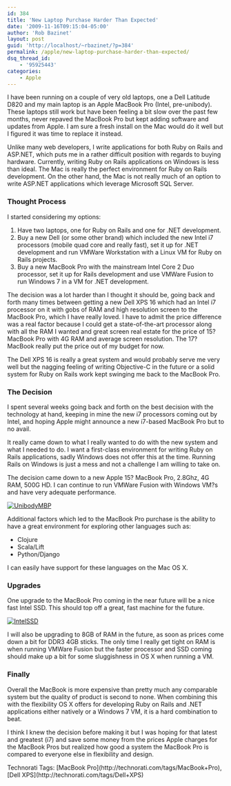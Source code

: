 ```yaml
---
id: 384
title: 'New Laptop Purchase Harder Than Expected'
date: '2009-11-16T09:15:04-05:00'
author: 'Rob Bazinet'
layout: post
guid: 'http://localhost/~rbazinet/?p=384'
permalink: /apple/new-laptop-purchase-harder-than-expected/
dsq_thread_id:
    - '95925443'
categories:
    - Apple
---
```


I have been running on a couple of very old laptops, one a Dell Latitude D820 and my main laptop is an Apple MacBook Pro (Intel, pre-unibody). These laptops still work but have been feeling a bit slow over the past few months, never repaved the MacBook Pro but kept adding software and updates from Apple. I am sure a fresh install on the Mac would do it well but I figured it was time to replace it instead.

Unlike many web developers, I write applications for both Ruby on Rails and ASP.NET, which puts me in a rather difficult position with regards to buying hardware. Currently, writing Ruby on Rails applications on Windows is less than ideal. The Mac is really the perfect environment for Ruby on Rails development. On the other hand, the Mac is not really much of an option to write ASP.NET applications which leverage Microsoft SQL Server.

### Thought Process

I started considering my options:

1. Have two laptops, one for Ruby on Rails and one for .NET development.
2. Buy a new Dell (or some other brand) which included the new Intel i7 processors (mobile quad core and really fast), set it up for .NET development and run VMWare Workstation with a Linux VM for Ruby on Rails projects.
3. Buy a new MacBook Pro with the mainstream Intel Core 2 Duo processor, set it up for Rails development and use VMWare Fusion to run Windows 7 in a VM for .NET development.
 
The decision was a lot harder than I thought it should be, going back and forth many times between getting a new Dell XPS 16 which had an Intel i7 processor on it with gobs of RAM and high resolution screen to the MacBook Pro, which I have really loved. I have to admit the price difference was a real factor because I could get a state-of-the-art processor along with all the RAM I wanted and great screen real estate for the price of 15? MacBook Pro with 4G RAM and average screen resolution. The 17? MacBook really put the price out of my budget for now.

The Dell XPS 16 is really a great system and would probably serve me very well but the nagging feeling of writing Objective-C in the future or a solid system for Ruby on Rails work kept swinging me back to the MacBook Pro.

### The Decision

I spent several weeks going back and forth on the best decision with the technology at hand, keeping in mine the new i7 processors coming out by Intel, and hoping Apple might announce a new i7-based MacBook Pro but to no avail.

It really came down to what I really wanted to do with the new system and what I needed to do. I want a first-class environment for writing Ruby on Rails applications, sadly Windows does not offer this at the time. Running Rails on Windows is just a mess and not a challenge I am willing to take on.

The decision came down to a new Apple 15? MacBook Pro, 2.8Ghz, 4G RAM, 500G HD. I can continue to run VMWare Fusion with Windows VM?s and have very adequate performance.

[![UnibodyMBP](http://accidentaltechnologist.com/files/media/image/WindowsLiveWriter/79211b179842_81C5/UnibodyMBP_thumb.jpg "UnibodyMBP")](http://accidentaltechnologist.com/files/media/image/WindowsLiveWriter/79211b179842_81C5/UnibodyMBP.jpg)

Additional factors which led to the MacBook Pro purchase is the ability to have a great environment for exploring other languages such as:

- Clojure
- Scala/Lift
- Python/Django
 
I can easily have support for these languages on the Mac OS X.

### Upgrades

One upgrade to the MacBook Pro coming in the near future will be a nice fast Intel SSD. This should top off a great, fast machine for the future.

[![IntelSSD](http://accidentaltechnologist.com/files/media/image/WindowsLiveWriter/79211b179842_81C5/IntelSSD_thumb.jpg "IntelSSD")](http://accidentaltechnologist.com/files/media/image/WindowsLiveWriter/79211b179842_81C5/IntelSSD_2.jpg)

I will also be upgrading to 8GB of RAM in the future, as soon as prices come down a bit for DDR3 4GB sticks. The only time I really get tight on RAM is when running VMWare Fusion but the faster processor and SSD coming should make up a bit for some sluggishness in OS X when running a VM.

### Finally

Overall the MacBook is more expensive than pretty much any comparable system but the quality of product is second to none. When combining this with the flexibility OS X offers for developing Ruby on Rails and .NET applications either natively or a Windows 7 VM, it is a hard combination to beat.

I think I knew the decision before making it but I was hoping for that latest and greatest (i7) and save some money from the prices Apple charges for the MacBook Pros but realized how good a system the MacBook Pro is compared to everyone else in flexibility and design.

<div class="wlWriterSmartContent" id="scid:0767317B-992E-4b12-91E0-4F059A8CECA8:d3fdb989-cb5f-40d2-97ad-eee3dbf2eb4f" style="padding-bottom: 0px; margin: 0px; padding-left: 0px; padding-right: 0px; display: inline; float: none; padding-top: 0px">Technorati Tags: [MacBook Pro](http://technorati.com/tags/MacBook+Pro),[Dell XPS](http://technorati.com/tags/Dell+XPS)</div>